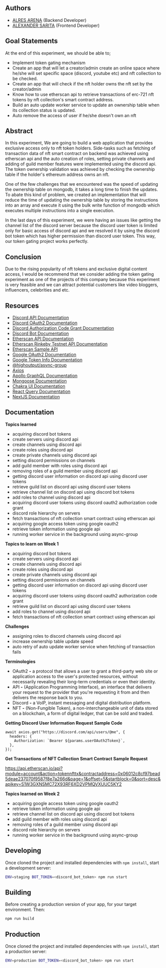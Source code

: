 ## Authors

- [ALRES ARENA](https://app.identifi.com/profile/00797e4189900e4762e3f459337dd735) (Backend Developer)
- [ALEXANDER SARITA](https://app.identifi.com/profile/00797e4189900e4762e3f459337dd735) (Frontend Developer)

## Goal Statements

At the end of this experiment, we should be able to;

- Implement token gating mechanism
- Create an app that will let a creator/admin create an online space where he/she will set specific space (discord, youtube etc) and nft collection to be checked.
- Create an app that will check if the nft holder owns the nft set by the creator/admin
- Know how to use etherscan api to retrieve transactions of erc-721 nft tokens by nft collection's smart contract address.
- Build an auto update worker service to update an ownership table when its collection status is updated.
- Auto remove the access of user if he/she doesn't own an nft

## Abstract

In this experiment, We are going to build a web application that provides exclusive access only to nft token holders. Side-tasks such as fetching of transaction data of nft smart contract on backend was achieved using etherscan api and the auto creation of roles, setting private channels and adding of guild member features were implemented using the discord api. The token ownership validation was achieved by checking the ownership table if the holder's ethereum address owns an nft.

One of the few challenges that we encountered was the speed of updating the ownership table on mongodb, it takes a long time to finish the updates. To abate this kind of problem, we created an implementation that will reduce the time of updating the ownership table by storing the instructions into an array and execute it using the bulk write function of mongodb which executes multiple instructions into a single execution.

In the last days of this experiment, we were having an issues like getting the channel list of the discord server because the discord user token is limited only for basic access of discord api and we resolved it by using the discord bot token which has higher permission than discord user token. This way, our token gating project works perfectly.

## Conclusion

Due to the rising popularity of nft tokens and exclusive digital content access, I would be recommend that we consider adding the token gating experiment as one of the projects of this company because this experiment is very feasible and we can attract potential customers like video bloggers, influencers, celebrities and etc.

## Resources

- [Discord API Documentation](https://discord.com/developers/docs)
- [Discord OAuth2 Documentation](https://discord.com/developers/docs/topics/oauth2)
- [Discord Authorization Code Grant Documentation](https://discord.com/developers/docs/topics/oauth2#authorization-code-grant)
- [Discord Bot Documentation](https://discord.com/developers/docs/topics/oauth2#bots)
- [Etherscan API Documentation](https://docs.etherscan.io/)
- [Etherscan Rinkeby Testnet API Documentation](https://rinkeby.etherscan.io/apidoc)
- [Etherscan Sample API](https://api.etherscan.io/apis)
- [Google OAuth2 Documentation](https://developers.google.com/identity/protocols/oauth2)
- [Google Token Info Documentation](https://developers.google.com/identity/sign-in/web/backend-auth)
- [@highoutput/async-group](https://www.npmjs.com/package/@highoutput/async-group)
- [Axios](https://www.npmjs.com/package/axios)
- [Apollo GraphQL Documentation](https://www.apollographql.com/docs/)
- [Mongoose Documentation](https://mongoosejs.com/docs/)
- [Chakra UI Documentation](https://chakra-ui.com/)
- [React Query Documentation](https://react-query.tanstack.com/overview)
- [NextJS Documentation](https://nextjs.org/docs)

## Documentation

**Topics learned**

- acquiring discord bot tokens
- create servers using discord api
- create channels using discord api
- create roles using discord api
- create private channels using discord api
- setting discord permissions on channels
- add guild member with roles using discord api
- removing roles of a guild member using discord api
- getting discord user information on discord api using discord user tokens
- retrieve guild list on discord api using discord user tokens
- retrieve channel list on discord api using discord bot tokens
- add roles to channel using discord api
- acquiring discord user tokens using discord oauth2 authorization code grant
- discord role hierarchy on servers
- fetch transactions of nft collection smart contract using etherscan api
- acquiring google access token using google oauth2
- retrieve token information using google api
- running worker service in the background using async-group

**Topics to learn on Week 1**

- acquiring discord bot tokens
- create servers using discord api
- create channels using discord api
- create roles using discord api
- create private channels using discord api
- setting discord permissions on channels
- getting discord user information on discord api using discord user tokens
- acquiring discord user tokens using discord oauth2 authorization code grant
- retrieve guild list on discord api using discord user tokens
- add roles to channel using discord api
- fetch transactions of nft collection smart contract using etherscan api

**Challenges**

- assigning roles to discord channels using discord api
- increase ownership table update speed
- auto retry of auto update worker service when fetching of transaction fails

**Terminologies**

- OAuth2 **-** a protocol that allows a user to grant a third-party web site or application access to the user's protected resources, without necessarily revealing their long-term credentials or even their identity.
- API **-** (Application Programming Interface), an interface that delivers your request to the provider that you're requesting it from and then delivers the response back to you.
- Discord **-** a VoIP, instant messaging and digital distribution platform.
- NFT **-** (Non-Fungible Token), a non-interchangeable unit of data stored on a blockchain, a form of digital ledger, that can be sold and traded.

**Getting Discord User Information Request Sample Code**

```tsx
await axios.get("https://discord.com/api/users/@me", {
  headers: {
    Authorization: `Bearer ${params.userOAuth2Token}`,
  },
});
```

**Get Transactions of NFT Collection Smart Contract Sample Request**

https://api.etherscan.io/api?module=account&action=tokennfttx&contractaddress=0x06012c8cf97bead5deae237070f9587f8e7a266d&page=1&offset=5&startblock=0&sort=desc&apikey=S1W3GXNSMC72X93RF6XD2VPMQVXUUC5KY2

**Topics learned on Week 2**

- acquiring google access token using google oauth2
- retrieve token information using google api
- retrieve channel list on discord api using discord bot tokens
- add guild member with roles using discord api
- removing roles of a guild member using discord api
- discord role hierarchy on servers
- running worker service in the background using async-group

## Developing

Once cloned the project and installed dependencies with `npm install`, start a development server:

```bash
ENV=staging BOT_TOKEN=<discord_bot_token> npm run start
```

## Building

Before creating a production version of your app, for your target environment. Then:

```bash
npm run build
```

## Production

Once cloned the project and installed dependencies with `npm install`, start a production server:

```bash
ENV=production BOT_TOKEN=<discord_bot_token> npm run start
```
